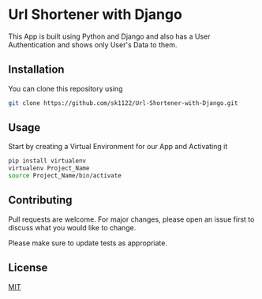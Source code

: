 # Url Shortener with Django

This App is built using Python and Django and also has a User Authentication and shows only User's Data to them.

## Installation

You can clone this repository using

```bash
git clone https://github.com/sk1122/Url-Shortener-with-Django.git
```

## Usage

Start by creating a Virtual Environment for our App and Activating it

```bash
pip install virtualenv
virtualenv Project_Name
source Project_Name/bin/activate
```


## Contributing
Pull requests are welcome. For major changes, please open an issue first to discuss what you would like to change.

Please make sure to update tests as appropriate.

## License
[MIT](https://github.com/sk1122/Url-Shortener-with-Django/blob/master/LICENSE)
